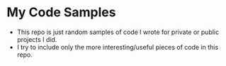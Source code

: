 # My Code Samples
* This repo is just random samples of code I wrote for private or public projects I did.
* I try to include only the more interesting/useful pieces of code in this repo.
